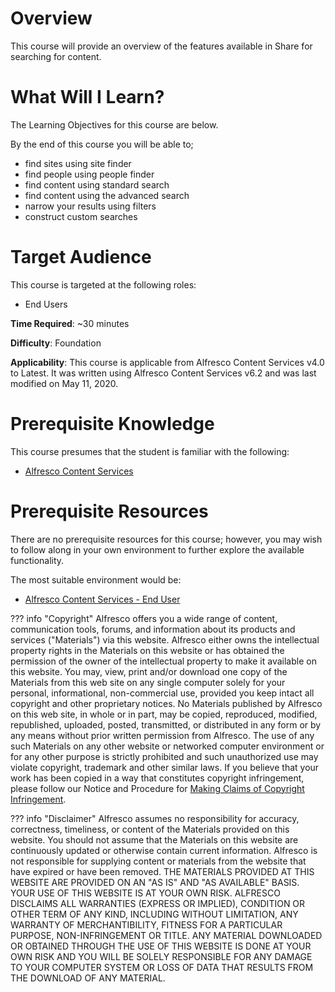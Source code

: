 # Overview

This course will provide an overview of the features available in Share for searching for content.

# What Will I Learn?

The Learning Objectives for this course are below.

By the end of this course you will be able to; 

* find sites using site finder
* find people using people finder
* find content using standard search
* find content using the advanced search
* narrow your results using filters
* construct custom searches

# Target Audience

This course is targeted at the following roles:

* End Users

**Time Required**: ~30 minutes

**Difficulty**: Foundation

**Applicability**: 
This course is applicable from Alfresco Content Services v4.0 to Latest.
It was written using Alfresco Content Services v6.2 and was last modified on May 11, 2020.

# Prerequisite Knowledge

This course presumes that the student is familiar with the following:

* [Alfresco Content Services](https://docs.alfresco.com/6.2/concepts/welcome.html)

# Prerequisite Resources

There are no prerequisite resources for this course; however, you may wish to follow along in your own environment to further explore the available functionality.

The most suitable environment would be:

* [Alfresco Content Services - End User](/sandbox-environments)

??? info "Copyright"
    Alfresco offers you a wide range of content, communication tools, forums, and information about its products and services ("Materials") via this website. Alfresco either owns the intellectual property rights in the Materials on this website or has obtained the permission of the owner of the intellectual property to make it available on this website. You may, view, print and/or download one copy of the Materials from this web site on any single computer solely for your personal, informational, non-commercial use, provided you keep intact all copyright and other proprietary notices. No Materials published by Alfresco on this web site, in whole or in part, may be copied, reproduced, modified, republished, uploaded, posted, transmitted, or distributed in any form or by any means without prior written permission from Alfresco. The use of any such Materials on any other website or networked computer environment or for any other purpose is strictly prohibited and such unauthorized use may violate copyright, trademark and other similar laws. If you believe that your work has been copied in a way that constitutes copyright infringement, please follow our Notice and Procedure for [Making Claims of Copyright Infringement](https://www.alfresco.com/terms-use).

??? info "Disclaimer"
    Alfresco assumes no responsibility for accuracy, correctness, timeliness, or content of the Materials provided on this website. You should not assume that the Materials on this website are continuously updated or otherwise contain current information. Alfresco is not responsible for supplying content or materials from the website that have expired or have been removed. THE MATERIALS PROVIDED AT THIS WEBSITE ARE PROVIDED ON AN "AS IS" AND "AS AVAILABLE" BASIS. YOUR USE OF THIS WEBSITE IS AT YOUR OWN RISK. ALFRESCO DISCLAIMS ALL WARRANTIES (EXPRESS OR IMPLIED), CONDITION OR OTHER TERM OF ANY KIND, INCLUDING WITHOUT LIMITATION, ANY WARRANTY OF MERCHANTIBILITY, FITNESS FOR A PARTICULAR PURPOSE, NON-INFRINGEMENT OR TITLE. ANY MATERIAL DOWNLOADED OR OBTAINED THROUGH THE USE OF THIS WEBSITE IS DONE AT YOUR OWN RISK AND YOU WILL BE SOLELY RESPONSIBLE FOR ANY DAMAGE TO YOUR COMPUTER SYSTEM OR LOSS OF DATA THAT RESULTS FROM THE DOWNLOAD OF ANY MATERIAL.
